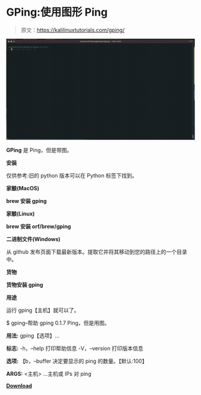 # GPing:使用图形 Ping

> 原文：<https://kalilinuxtutorials.com/gping/>

[![GPing : Ping With A Graph](img/65e1d3cff6373b731e778e7ee62fbb80.png "GPing : Ping With A Graph")](https://1.bp.blogspot.com/-vCB_3skgLEs/X7a2o5tL6_I/AAAAAAAAIB8/jvUFjflLFlsNiiE3QOy70hzAc70-ZScnwCLcBGAsYHQ/s1411/gping.gif)

**GPing** 是 Ping，但是带图。

**安装**

仅供参考:旧的 python 版本可以在 Python 标签下找到。

**家酿(MacOS)**

**brew 安装 gping**

**家酿(Linux)**

**brew 安装 orf/brew/gping**

**二进制文件(Windows)**

从 github 发布页面下载最新版本。提取它并将其移动到您的路径上的一个目录中。

**货物**

**货物安装 gping**

**用途**

运行 gping【主机】就可以了。

$ gping–帮助
gping 0.1.7
Ping，但是用图。

**用法:**
gping【选项】…

**标志:**
-h，–help 打印帮助信息
-V，–version 打印版本信息

**选项:**
【b，–buffer 决定要显示的 ping 的数量。【默认:100】

**ARGS:**
<主机> …主机或 IPs 对 ping

[**Download**](https://github.com/orf/gping)